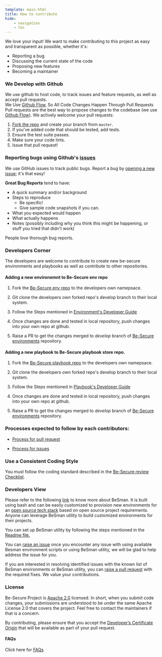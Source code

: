 ```yaml
---
template: main.html
title: How to contribute
hide: 
    - navigation
    - toc
---
```


We love your input! We want to make contributing to this project as easy and transparent as possible, whether it's:

- Reporting a bug
- Discussing the current state of the code
- Proposing new features
- Becoming a maintainer

### We Develop with Github
We use github to host code, to track issues and feature requests, as well as accept pull requests.  
We Use [Github Flow](https://guides.github.com/introduction/flow/index.html), So All Code Changes Happen Through Pull Requests
Pull requests are the best way to propose changes to the codebase (we use [Github Flow](https://guides.github.com/introduction/flow/index.html)). We actively welcome your pull requests:


1. [Fork the repo](https://docs.github.com/en/github/getting-started-with-github/fork-a-repo) and create your branch from `master`.
2. If you've added code that should be tested, add tests.
3. Ensure the test suite passes.
4. Make sure your code lints.
5. Issue that pull request!

### Reporting bugs using Github's [issues](https://github.com/Be-Secure/Be-Secure/issues)
We use GitHub issues to track public bugs. Report a bug by [opening a new issue](https://github.com/Be-Secure/Be-Secure/issues); it's that easy!


**Great Bug Reports** tend to have:

- A quick summary and/or background
- Steps to reproduce
  - Be specific!
  - Give sample code snapshots if you can. 
- What you expected would happen
- What actually happens
- Notes (possibly including why you think this might be happening, or stuff you tried that didn't work)

People *love* thorough bug reports. 


### Developers Corner

The developers are welcome to contribute to create new be-secure environments and playbooks as well as contribute to other repositories.

#### Adding a new environemnt to Be-Secure env repo
1. Fork the [Be-Secure env repo](https://github.com/Be-Secure/besecure-ce-env-repo) to the developers own namepsace.

2. Git clone the developers own forked repo's develop branch to their local system.

3. Follow the Steps mentioned in [Environment's Developer Guide](https://github.com/Be-Secure/besecure-ce-env-repo/blob/master/developer-guide.md)

4. Once changes are done and tested in local repository, push changes into your own repo at github.

5. Raise a PR to get the changes merged to *develop* branch of [Be-Secure environments](https://github.com/Be-Secure/besecure-ce-env-repo) repository.

#### Adding a new playbook to Be-Secure playbook store repo.
1. Fork the [Be-Secure playbook repo](https://github.com/Be-Secure/besecure-playbooks-store) to the developers own namepsace.

2. Git clone the developers own forked repo's develop branch to their local system.

3. Follow the Steps mentioned in [Playbook's Developer Guide](https://github.com/Be-Secure/besecure-playbooks-store/blob/master/developer-guide.md)

4. Once changes are done and tested in local repository, push changes into your own repo at github.

5. Raise a PR to get the changes merged to *develop* branch of [Be-Secure environments](https://github.com/Be-Secure/besecure-ce-env-repo) repository.



### Processes expected to follow by each contributors:

- [Process for pull request](./raise_pull_request.md)

- [Process for issues](./raise_issue.md)

### Use a Consistent Coding Style
You must follow the coding standard described in the [Be-Secure review Checklist](./checklist.md).

### Developers View
                                                                                             
Please refer to the following [link](https://github.com/Be-Secure/BeSman) to know more about BeSman. It is built using bash and can be easily customized to provision new environments for an [open source tech stack](./tech_stack.md) based on open source project requirements. Anyone can leverage BeSman utility to build customized environments for their projects.
&nbsp;

You can set up BeSman utility by following the steps mentioned in the [Readme file.](https://github.com/Be-Secure/BeSman/blob/master/README.md)
&nbsp;

You can [raise an issue](./raise_issue.md) once you encounter any issue with using available Besman environment scripts or using BeSman utility, we will be glad to help address the issue for you.
&nbsp;

If you are interested in resolving identified issues with the known list of BeSman environments or BeSman utility, you can [raise a pull request](./raise_pull_request.md) with the required fixes. We value your contributions.



### License

Be-Secure Project is [Apache 2.0](https://en.wikipedia.org/wiki/Apache_License#:~:text=The%20Apache%20License%20is%20a,license%2C%20without%20concern%20for%20royalties) licensed. In short, when you submit code changes, your submissions are understood to be under the same Apache License 2.0 that covers the project. Feel free to contact the maintainers if that is a concern.

By contributing, please ensure that you accept the [Developer’s Certificate Origin](https://github.com/apps/dco) that will be available as part of your pull request.


#### FAQs

Click here for [FAQs](./bes-faq.md)

<!-- &nbsp;&nbsp;
#### **How can I contribute to Be-Secure Projects?**

If you are interested to know more or want to contribute, we would love to hear from you. Please see our detailed [documentation](./contribute.md) related to the Be-Secure project.  -->




<!-- #### **How do I raise issues?**
&nbsp;
All reference stack codebases and documentation are in GitHub [Be-Secure](./raise_issue.md). You can raise them as issues against each repository. Thank you for helping us making the reference stack better. Please make sure that you had followed the proper [issue template](./issue_template.md) while raising issues.

#### **How do I raise pull requests?**
&nbsp;&nbsp;
You can make this project attractive and feature-rich using your pull requests.  Please find the guideline to raise pull request  [here](./raise_pull_request.md)

#### **How do I raise a request to provision a new BeSman environment for a particular open source tech stack?**
TBD -->